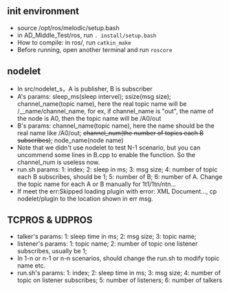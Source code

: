 ## init environment
- source /opt/ros/melodic/setup.bash
- in AD_Middle_Test/ros, run `. install/setup.bash`
- How to compile: in ros/, run `catkin_make`
- Before running, open another terminal and run `roscore`

## nodelet
- In src/nodelet_s，A is publisher, B is subscriber
- A's params: sleep_ms(sleep intervel); ssize(msg size); channel_name(topic name), here the real topic name will be /\_\_name/channel_name, for ex, if channel_name is "out", the name of the node is A0, then the topic name will be /A0/out
- B's params: channel_name(topic name), here the name should be the real name like /A0/out; ~~channel_num(the number of topics each B subscribes)~~; node_name(node name)
- Note that we didn't use nodelet to test N-1 scenario, but you can uncommend some lines in B.cpp to enable the function. So the channel_num is useless now.
- run.sh params: 1: index; 2: sleep in ms; 3: msg size; 4: number of topic each B subscribes, should be 1; 5: number of B; 6: number of A. Change the topic name for each A or B manually for 1t1/1tn/ntn...
- If meet the err:Skipped loading plugin with error: XML Document..., cp nodelet/plugin to the location shown in err msg.

## TCPROS & UDPROS
- talker's params: 1: sleep time in ms; 2: msg size; 3: topic name;
- listener's params: 1: topic name; 2: number of topic one listener subscribes, usually be 1;
- In 1-n or n-1 or n-n scenarios, should change the run.sh to modify topic name etc.
- run.sh's params: 1: index; 2: sleep time in ms; 3: msg size; 4: number of topic on listener subscribes; 5: number of listeners; 6: number of talkers
